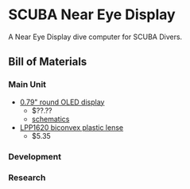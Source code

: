 # SCUBA Near Eye Display

A Near Eye Display dive computer for SCUBA Divers.

## Bill of Materials

### Main Unit
- [0.79" round OLED display](http://www.lummax-ele.com/products/oled-display/round_0.75_inch_128x128_white_oled_display.html)
    - $??.??
    - [schematics](http://www.lummax-ele.com/Uploads/Editor/20160615/20160615024818_53627.jpg)
- [LPP1620 biconvex plastic lense](http://www.knightoptical.com/stock/optical-components/uvvisnir-optics/lenses/plastic-lenses/plastic-lenses-singlets/plastic-lens-1600mm-dia-2000mm-fl-biconvex/)
    - $5.35

### Development
### Research

